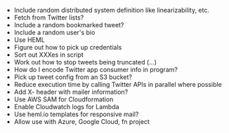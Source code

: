  * Include random distributed system definition like linearizability, etc.
 * Fetch from Twitter lists?
 * Include a random bookmarked tweet?
 * Include a random user's bio
 * Use HEML
 * Figure out how to pick up credentials
 * Sort out XXXes in script
 * Work out how to stop tweets being truncated (...)
 * How do I encode Twitter app consumer info in program?
 * Pick up tweet config from an S3 bucket?
 * Reduce execution time by calling Twitter APIs in parallel where possible
 * Add X- header with mailer information?
 * Use AWS SAM for Cloudformation
 * Enable Cloudwatch logs for Lambda
 * Use heml.io templates for responsive mail?
 * Allow use with Azure, Google Cloud, fn project
